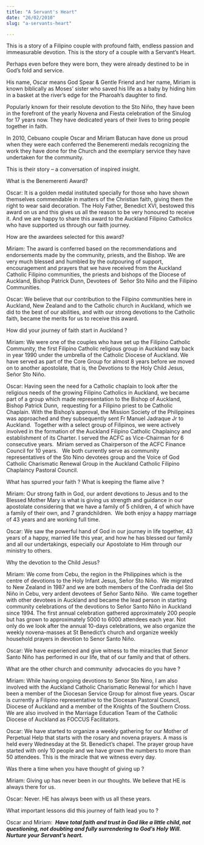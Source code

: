 ```yaml
---
title: "A Servant's Heart"
date: "26/02/2010"
slug: "a-servants-heart"

---
```


This is a story of a Filipino couple with profound faith, endless passion and immeasurable devotion. This is the story of a couple with a Servant’s Heart.

Perhaps even before they were born, they were already destined to be in God’s fold and service.

His name, Oscar means God Spear & Gentle Friend and her name, Miriam is known biblically as Moses’ sister who saved his life as a baby by hiding him in a basket at the river’s edge for the Pharoah’s daughter to find.

Popularly known for their resolute devotion to the Sto Niño, they have been in the forefront of the yearly Novena and Fiesta celebration of the Sinulog for 17 years now. They have dedicated years of their lives to bring people together in faith.

In 2010, Cebuano couple Oscar and Miriam Batucan have done us proud when they were each conferred the Benemerenti medals recognizing the work they have done for the Church and the exemplary service they have undertaken for the community.

This is their story – a conversation of inspired insight.

What is the Benemerenti Award?

Oscar: It is a golden medal instituted specially for those who have shown themselves commendable in matters of the Christian faith, giving them the right to wear said decoration. The Holy Father, Benedict XVI, bestowed this award on us and this gives us all the reason to be very honoured to receive it. And we are happy to share this award to the Auckland Filipino Catholics who have supported us through our faith journey.

How are the awardees selected for this award?

Miriam: The award is conferred based on the recommendations and endorsements made by the community, priests, and the Bishop. We are very much blessed and humbled by the outpouring of support, encouragement and prayers that we have received from the Auckland Catholic Filipino communities, the priests and bishops of the Diocese of Auckland, Bishop Patrick Dunn, Devotees of  Señor Sto Niño and the Filipino Communities.

Oscar: We believe that our contribution to the Filipino communities here in Auckland, New Zealand and to the Catholic church in Auckland, which we did to the best of our abilities, and with our strong devotions to the Catholic faith, became the merits for us to receive this award.

How did your journey of faith start in Auckland ?

Miriam: We were one of the couples who have set up the Filipino Catholic Community, the first Filipino Catholic religious group in Auckland way back in year 1990 under the umbrella of the Catholic Diocese of Auckland. We have served as part of the Core Group for almost 8 years before we moved on to another apostolate, that is, the Devotions to the Holy Child Jesus, Señor Sto Niño.

Oscar: Having seen the need for a Catholic chaplain to look after the religious needs of the growing Filipino Catholics in Auckland, we became part of a group which made representation to the Bishop of Auckland, Bishop Patrick Dunn,  requesting for a Filipino priest to be Catholic Chaplain. With the Bishop’s approval, the Mission Society of the Philippines was approached and they subsequently sent Fr Manuel Jadraque Jr to Auckland.  Together with a select group of Filipinos, we were actively involved in the formation of the Auckland Filipino Catholic Chaplaincy and establishment of its Charter. I served the ACFC as Vice-Chairman for 6 consecutive years.  Miriam served as Chairperson of the ACFC Finance Council for 10 years.   We both currently serve as community representatives of the Sto Nino devotees group and the Voice of God Catholic Charismatic Renewal Group in the Auckland Catholic Filipino Chaplaincy Pastoral Council.

What has spurred your faith ? What is keeping the flame alive ?

Miriam: Our strong faith in God, our ardent devotions to Jesus and to the Blessed Mother Mary is what is giving us strength and guidance in our apostolate considering that we have a family of 5 children, 4 of which have a family of their own, and 7 grandchildren.  We both enjoy a happy marriage of 43 years and are working full time.

Oscar: We saw the powerful hand of God in our journey in life together, 43 years of a happy, married life this year, and how he has blessed our family and all our undertakings, especially our Apostolate to Him through our ministry to others.

Why the devotion to the Child Jesus?

Miriam: We come from Cebu, the region in the Philippines which is the centre of devotions to the Holy Infant Jesus, Señor Sto Niño.  We migrated to New Zealand in 1987 and we are both members of the Confradia del Sto Niño in Cebu, very ardent devotees of Señor Santo Niño.  We came together with other devotees in Auckland and became the lead person in starting community celebrations of the devotions to Señor Santo Niño in Auckland since 1994. The first annual celebration gathered approximately 200 people but has grown to approximately 5000 to 6000 attendees each year. Not only do we look after the annual 10-days celebrations, we also organize the weekly novena-masses at St Benedict’s church and organize weekly household prayers in devotion to Senor Santo Niño.

Oscar: We have experienced and give witness to the miracles that Senor Santo Niño has performed in our life, that of our family and that of others.

What are the other church and community  advocacies do you have ?

Miriam: While having ongoing devotions to Senor Sto Nino, I am also involved with the Auckland Catholic Charismatic Renewal for which I have been a member of the Diocesan Service Group for almost five years. Oscar is currently a Filipino representative to the Diocesan Pastoral Council, Diocese of Auckland and a member of the Knights of the Southern Cross. We are also involved in the Marriage Education Team of the Catholic Diocese of Auckland as FOCCUS Facilitators.

Oscar: We have started to organize a weekly gathering for our Mother of Perpetual Help that starts with the rosary and novena prayers. A mass is held every Wednesday at the St. Benedict’s chapel. The prayer group have started with only 10 people and we have grown the numbers to more than 50 attendees. This is the miracle that we witness every day.

Was there a time when you have thought of giving up ?

Miriam: Giving up has never been in our thoughts. We believe that HE is always there for us.

Oscar: Never. HE has always been with us all these years.

What important lessons did this journey of faith lead you to ?

Oscar and Miriam:  _**Have total faith and trust in God like a little child, not questioning, not doubting and fully surrendering to God’s Holy Will. Nurture your Servant’s heart.**_